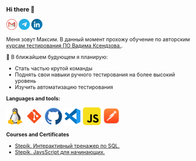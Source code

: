 ### Hi there 👋

<a href="mailto:razarsinet1991@gmail.com" title="Mail"><img src="./icons/gmail.png" width="30"/></a>
<a href="https://t.me/MaximSinyavsky" title="Telegram"><img src="./icons/telegram.png" width="30"/></a>
<a href="https://www.linkedin.com/mwlite/in/maxim-sinyavsky-42b220234" title="LinkedIn"><img src="./icons/linkedin.png" width="30"/></a>

Меня зовут Максим. В данный момент прохожу обучение по авторским [курсам тестирования ПО Вадима Ксендзова.](https://ksendzov.com/). 

🎯 В ближайшем будующем я планирую:

* Cтать частью крутой команды
* Поднять свои навыки ручного тестирования на более высокий уровень
* Изучить автоматизацию тестирования

**Languages and tools:**

<a href="https://www.kernel.org/" title="Linux"><img src="./icons/linux.png" /></a>
<a href="https://github.com/" title="Git"><img src="./icons/git.png" /></a>
<a href="https://git-scm.com/" title="GitHub"><img src="./icons/github.png" /></a>
<a href="https://code.visualstudio.com/" title="vscode"><img src="./icons/vscode.png" /></a>
<a href="https://www.javascript.com/" title="javascript"><img src="./icons/javascript.png" /></a>
<a href="https://www.postman.com/" title="Postman"><img src="./icons/postman.png" width="50"/></a>

**Courses and Certificates**

* [Stepik. Интерактивный тренажер по SQL.](https://stepik.org/cert/1441117)
* [Stepik. JavsScript для начинающих.](https://stepik.org/cert/1496411)

<!--
**MaximSinyavsky/MaximSinyavsky** is a ✨ _special_ ✨ repository because its `README.md` (this file) appears on your GitHub profile.

Here are some ideas to get you started:

- 🔭 I’m currently working on ...
- 🌱 I’m currently learning ...
- 👯 I’m looking to collaborate on ...
- 🤔 I’m looking for help with ...
- 💬 Ask me about ...
- 📫 How to reach me: ...
- 😄 Pronouns: ...
- ⚡ Fun fact: ...
-->
